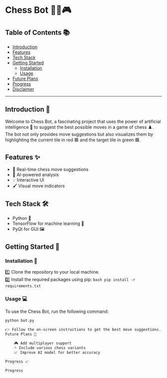 # Chess Bot 🤖🔮🎮

## Table of Contents 📚
- [Introduction](#introduction-👋)
- [Features](#features-✨)
- [Tech Stack](#tech-stack-🛠)
- [Getting Started](#getting-started-🚀)
  - [Installation](#installation-💽)
  - [Usage](#usage-💻)
- [Future Plans](#future-plans-🔮)
- [Progress](#progress-📈)
- [Disclaimer](#disclaimer-⚠️)

---

## Introduction 👋

Welcome to Chess Bot, a fascinating project that uses the power of artificial intelligence 🧠 to suggest the best possible moves in a game of chess ♟️. The bot not only provides move suggestions but also visualizes them by highlighting the current tile in red 🟥 and the target tile in green 🟩.

## Features ✨
- 🎯 Real-time chess move suggestions
- 🧠 AI-powered analysis
- 💡 Interactive UI
- 🖌 Visual move indicators

## Tech Stack 🛠
- Python 🐍
- TensorFlow for machine learning 🤖
- PyQt for GUI 🖼

## Getting Started 🚀

### Installation 💽
1️⃣ Clone the repository to your local machine.  
2️⃣ Install the required packages using pip:
    ```bash
    pip install -r requirements.txt
    ```

### Usage 💻
To use the Chess Bot, run the following command:
```bash
python bot.py

👉 Follow the on-screen instructions to get the best move suggestions.
Future Plans 🔮

    🎮 Add multiplayer support
    🃏 Include various chess variants
    📈 Improve AI model for better accuracy

Progress 📈

Progress

